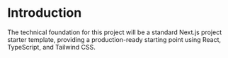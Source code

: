 # Introduction

The technical foundation for this project will be a standard Next.js project starter template, providing a production-ready starting point using React, TypeScript, and Tailwind CSS.